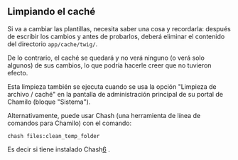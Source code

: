 ## Limpiando el caché

Si va a cambiar las plantillas, necesita saber una cosa y recordarla: después de escribir los cambios y antes de probarlos, deberá eliminar el contenido del directorio `app/cache/twig/`.

De lo contrario, el caché se quedará y no verá ninguno (o verá solo algunos) de sus cambios, lo que podría hacerle creer que no tuvieron efecto.

Esta limpieza también se ejecuta cuando se usa la opción "Limpieza de archivo / caché" en la pantalla de administración principal de su portal de Chamilo (bloque "Sistema").

Alternativamente, puede usar Chash (una herramienta de línea de comandos para Chamilo) con el comando:

```
chash files:clean_temp_folder
```

Es decir si tiene instalado Chash[6] .

[6]: https://github.com/chamilo/chash

